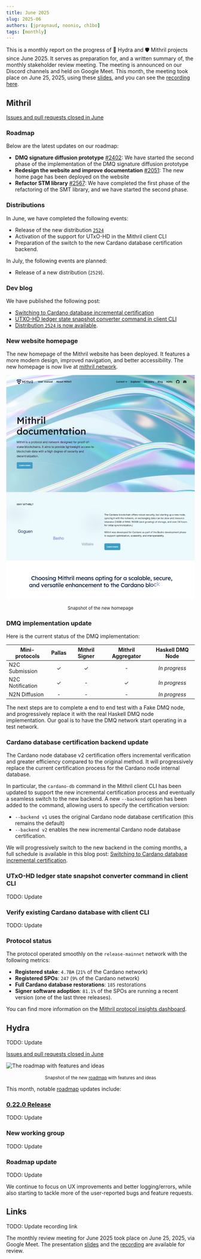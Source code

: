 ```yaml
---
title: June 2025
slug: 2025-06
authors: [jpraynaud, noonio, ch1bo]
tags: [monthly]
---
```


This is a monthly report on the progress of 🐲 Hydra and 🛡 Mithril projects since June 2025. It serves as preparation for, and a written summary of, the monthly stakeholder review meeting. The meeting is announced on our Discord channels and held on Google Meet. This month, the meeting took place on June 25, 2025, using these [slides][slides], and you can see the [recording here][recording].

## Mithril

[Issues and pull requests closed in June](https://github.com/input-output-hk/mithril/issues?q=is%3Aclosed+sort%3Aupdated-desc+closed%3A2025-06-01..2025-06-30)

### Roadmap

Below are the latest updates on our roadmap:

- **DMQ signature diffusion prototype** [#2402](https://github.com/input-output-hk/mithril/issues/2402): We have started the second phase of the implementation of the DMQ signature diffusion prototype
- **Redesign the website and improve documentation** [#2051](https://github.com/input-output-hk/mithril/issues/2051): The new home page has been deployed on the website
- **Refactor STM library** [#2567](https://github.com/input-output-hk/mithril/issues/2567): We have completed the first phase of the refactoring of the SMT library, and we have started the second phase.

### Distributions

In June, we have completed the following events:

- Release of the new distribution [`2524`](https://github.com/input-output-hk/mithril/releases/tag/2524.0)
- Activation of the support for UTxO-HD in the Mithril client CLI
- Preparation of the switch to the new Cardano database certification backend.

In July, the following events are planned:

- Release of a new distribution (`2529`).

### Dev blog

We have published the following post:

- [Switching to Cardano database incremental certification](https://mithril.network/doc/dev-blog/2025/06/17/client-cli-cardano-database-backends)
- [UTXO-HD ledger state snapshot converter command in client CLI](https://mithril.network/doc/dev-blog/2025/06/16/client-cli-utxo-snapshot-converter-command)
- [Distribution `2524` is now available](https://mithril.network/doc/dev-blog/2025/06/16/distribution-2524).

### New website homepage

The new homepage of the Mithril website has been deployed. It features a more modern design, improved navigation, and better accessibility.
The new homepage is now live at [mithril.network](https://mithril.network).

![The new homepage](./img/2025-06-mithril-website.png)
<small><center>Snapshot of the new homepage</center></small>

### DMQ implementation update

Here is the current status of the DMQ implementation:

| **Mini-protocols** | **Pallas** | **Mithril Signer** | **Mithril Aggregator** | **Haskell DMQ Node** |
| ------------------ | :--------: | :----------------: | :--------------------: | :------------------: |
| N2C Submission     |     ✓      |         ✓          |           -            |    _In progress_     |
| N2C Notification   |     ✓      |         -          |           ✓            |    _In progress_     |
| N2N Diffusion      |     -      |         -          |           -            |    _In progress_     |

The next steps are to complete a end to end test with a Fake DMQ node, and progressively replace it with the real Haskell DMQ node implementation. Our goal is to have the DMQ network start operating in a test network.

### Cardano database certification backend update

The Cardano node database v2 certification offers incremental verification and greater efficiency compared to the original method. It will progressively replace the current certification process for the Cardano node internal database.

In particular, the `cardano-db` command in the Mithril client CLI has been updated to support the new incremental certification process and eventually a seamless switch to the new backend. A new `--backend` option has been added to the command, allowing users to specify the certification version:

- `--backend v1` uses the original Cardano node database certification (this remains the default)
- `--backend v2` enables the new incremental Cardano node database certification.

We will progressively switch to the new backend in the coming months, a full schedule is available in this blog post: [Switching to Cardano database incremental certification](https://mithril.network/doc/dev-blog/2025/06/17/client-cli-cardano-database-backends).

### UTxO-HD ledger state snapshot converter command in client CLI

TODO: Update

### Verify existing Cardano database with client CLI

TODO: Update

### Protocol status

The protocol operated smoothly on the `release-mainnet` network with the following metrics:

- **Registered stake**: `4.7B₳` (`21%` of the Cardano network)
- **Registered SPOs**: `247` (`9%` of the Cardano network)
- **Full Cardano database restorations**: `185` restorations
- **Signer software adoption**: `81.1%` of the SPOs are running a recent version (one of the last three releases).

You can find more information on the [Mithril protocol insights dashboard](https://lookerstudio.google.com/s/mbL23-8gibI).

## Hydra

TODO: Update

[Issues and pull requests closed in June](https://github.com/cardano-scaling/hydra/issues?q=is%3Aclosed+sort%3Aupdated-desc+closed%3A2025-06-01..2025-06-30)

![The roadmap with features and ideas](./img/2025-06-hydra-roadmap.png)
<small><center>Snapshot of the new [roadmap](https://github.com/orgs/cardano-scaling/projects/7/views/6) with features and ideas</center></small>

This month, notable [roadmap](https://github.com/orgs/cardano-scaling/projects/7/views/6) updates include:

### [0.22.0 Release](https://github.com/cardano-scaling/hydra/releases/tag/0.22.0)

TODO: Update

### New working group

TODO: Update

### Roadmap update

TODO: Update

We continue to focus on UX improvements and better logging/errors, while also
starting to tackle more of the user-reported bugs and feature requests.

## Links

TODO: Update recording link

The monthly review meeting for June 2025 took place on June 25, 2025, via Google Meet.
The presentation [slides][slides] and the [recording][recording] are available for review.

[slides]: https://docs.google.com/presentation/d/1rkEr9zPWY7MH7sRACYZ2ENDLQtccUYeBPJaC-za7-Ew/edit?slide=id.g1f87a7454a5_0_1392#slide=id.g1f87a7454a5_0_1392
[recording]: https://drive.google.com/file/d/1qdOu_3WXXxEbQg-IhVdgZFENgJKX2o6A/view?usp=sharing
